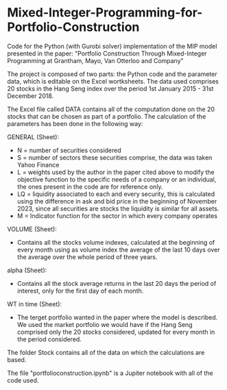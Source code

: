 # Mixed-Integer-Programming-for-Portfolio-Construction
Code for the Python (with Gurobi solver) implementation of the MIP model presented in the paper: "Portfolio Construction Through Mixed-Integer Programming at Grantham, Mayo, Van Otterloo and Company"

The project is composed of two parts: the Python code and the parameter data, which is editable on the Excel wortksheets. The data used comprises 20 stocks in the Hang Seng index over the period 1st January 2015 - 31st December 2018.

The Excel file called DATA contains all of the computation done on the 20 stocks that can be chosen as part of a portfolio. The calculation of the parameters has been done in the following way: 

GENERAL (Sheet):
* N = number of securities considered
* S = number of sectors these securities comprise, the data was taken Yahoo Finance
* L = weights used by the author in the paper cited above to modify the objective function to the specific needs of a company or an individual, the ones present in the code are for reference only.
* LQ = liquidity associated to each and every security, this is calculated using the difference in ask and bid price in the beginning of November 2023, since all securities are stocks the liquidity is similar for all assets.
* M = Indicator function for the sector in which every company operates

VOLUME (Sheet):
- Contains all the stocks volume indexes, calculated at the beginning of every month using as volume index the average of the last 10 days over the average over the whole period of three years. 

alpha (Sheet):
- Contains all the stock average returns in the last 20 days the period of interest, only for the first day of each month.

WT in time (Sheet):
- The terget portfolio wanted in the paper where the model is described. We used the market portfolio we would have if the Hang Seng comprised only the 20 stocks considered, updated for every month in the period considered.

The folder Stock contains all of the data on which the calculations are based. 

The file "portfolioconstruction.ipynb" is a Jupiter notebook with all of the code used.

